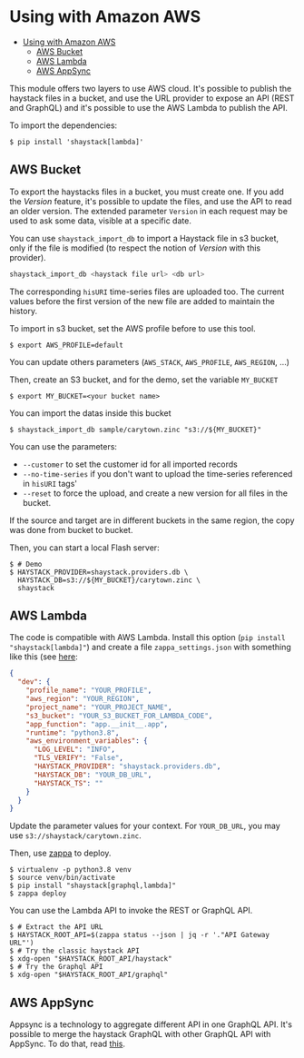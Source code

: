 # Using with Amazon AWS

<!--TOC-->

- [Using with Amazon AWS](#using-with-amazon-aws)
  - [AWS Bucket](#aws-bucket)
  - [AWS Lambda](#aws-lambda)
  - [AWS AppSync](#aws-appsync)

<!--TOC-->

This module offers two layers to use AWS cloud. It's possible to publish the haystack files in a bucket, and use the URL
provider to expose an API (REST and GraphQL)
and it's possible to use the AWS Lambda to publish the API.

To import the dependencies:

```console
$ pip install 'shaystack[lambda]'
```

## AWS Bucket

To export the haystacks files in a bucket, you must create one. If you add the _Version_ feature, it's possible to
update the files, and use the API to read an older version. The extended parameter `Version` in each request may be used
to ask some data, visible at a specific date.

You can use `shaystack_import_db` to import a Haystack file in s3 bucket, only if the file is modified
(to respect the notion of _Version_ with this provider).

```bash
shaystack_import_db <haystack file url> <db url>
```

The corresponding `hisURI` time-series files are uploaded too. The current values before the first version of the new
file are added to maintain the history.

To import in s3 bucket, set the AWS profile before to use this tool.

```console
$ export AWS_PROFILE=default
```

You can update others parameters (`AWS_STACK`, `AWS_PROFILE`, `AWS_REGION`, ...)

Then, create an S3 bucket, and for the demo, set the variable `MY_BUCKET`

```console
$ export MY_BUCKET=<your bucket name>
```

You can import the datas inside this bucket

```console
$ shaystack_import_db sample/carytown.zinc "s3://${MY_BUCKET}"
```

You can use the parameters:

* `--customer` to set the customer id for all imported records
* `--no-time-series` if you don't want to upload the time-series referenced in `hisURI` tags'
* `--reset` to force the upload, and create a new version for all files in the bucket.

If the source and target are in different buckets in the same region, the copy was done from bucket to bucket.

Then, you can start a local Flash server:

```console
$ # Demo
$ HAYSTACK_PROVIDER=shaystack.providers.db \
  HAYSTACK_DB=s3://${MY_BUCKET}/carytown.zinc \
  shaystack
```

## AWS Lambda

The code is compatible with AWS Lambda. Install this option (`pip install "shaystack[lambda]"`)
and create a file `zappa_settings.json` with something like this
(see [here](https://github.com/zappa/Zappa/blob/master/README.md):

```json
{
  "dev": {
    "profile_name": "YOUR_PROFILE",
    "aws_region": "YOUR_REGION",
    "project_name": "YOUR_PROJECT_NAME",
    "s3_bucket": "YOUR_S3_BUCKET_FOR_LAMBDA_CODE",
    "app_function": "app.__init__.app",
    "runtime": "python3.8",
    "aws_environment_variables": {
      "LOG_LEVEL": "INFO",
      "TLS_VERIFY": "False",
      "HAYSTACK_PROVIDER": "shaystack.providers.db",
      "HAYSTACK_DB": "YOUR_DB_URL",
      "HAYSTACK_TS": ""
    }
  }
}
```        

Update the parameter values for your context. For `YOUR_DB_URL`, you may use `s3://shaystack/carytown.zinc`.

Then, use [zappa](https://github.com/Miserlou/Zappa) to deploy.

```console
$ virtualenv -p python3.8 venv
$ source venv/bin/activate
$ pip install "shaystack[graphql,lambda]"
$ zappa deploy
```

You can use the Lambda API to invoke the REST or GraphQL API.

```console
$ # Extract the API URL
$ HAYSTACK_ROOT_API=$(zappa status --json | jq -r '."API Gateway URL"')
$ # Try the classic haystack API
$ xdg-open "$HAYSTACK_ROOT_API/haystack"
$ # Try the Graphql API
$ xdg-open "$HAYSTACK_ROOT_API/graphql"
```

## AWS AppSync

Appsync is a technology to aggregate different API in one GraphQL API. It's possible to merge the haystack GraphQL with
other GraphQL API with AppSync. To do that, read [this](AppSync.md).

